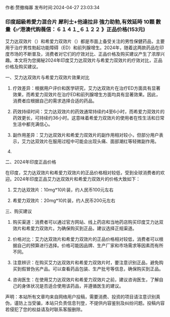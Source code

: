 <p>作者:赘撤梅寡 发布时间:2024-04-27 23:03:34</p>
<h3>印度超級希愛力混合片 犀利士+他達拉非 強力助勃,有效延時 10顆 數量《✅港澳代购薇信：６１４１_６１２２ 》正品价格(153元)</h3>
									<p></p><p>艾力达双效片（）和希爱力双效片（）都是市面上备受关注的男性保健药品，主要用于治疗男性勃起功能障碍（ED）和前列腺增生。2024年，随着这两款药品在印度市场的不断普及，消费者对它们的疗效对比、正品价格及购买建议产生了浓厚兴趣。本文将为您揭秘2024年印度艾力达双效片与希爱力双效片的疗效对比，正品价格及购买建议。</p><p></p><p>一、艾力达双效片与希爱力双效片效果对比</p><ol style="-: 16px; : 0px 0px 0px 2 : ; list-style-image: ; line-: 27px;" class=" list--2"><li><p>疗效差异：根据用户评价和医学研究，艾力达双效片在治疗ED方面具有显著效果，而希爱力双效片在治疗ED和前列腺增生方面均具有显著效果。因此，消费者应根据自己的需求选择合适的药品。</p></li><li><p>药效持续时间：艾力达双效片的药效通常持续约4至6小时，而希爱力双效片的药效更长，可持续约36小时。这意味着希爱力双效片的使用者在性生活和日常生活中都充满信心。</p></li><li><p>副作用差异：艾力达双效片和希爱力双效片的副作用相对较小，但部分用户表示，艾力达双效片在服用过程中可能会出现头痛、面部潮红等轻微副作用。</p></li><li><p></p></li></ol><p>二、2024年印度正品价格</p><p>在印度，艾力达双效片和希爱力双效片的正品价格相对较低，受到全球消费者的欢迎。2024年印度正品艾力达双效片和希爱力双效片的价格大致如下：</p><ol style="-: 16px; : 0px 0px 0px 2 : ; list-style-image: ; line-: 27px;" class=" list--2"><li><p>艾力达双效片：10mg*10片装，约人民币100元左右</p></li><li><p>希爱力双效片：20mg*10片装，约人民币200元左右</p></li></ol><p>三、购买建议</p><ol style="-: 16px; : 0px 0px 0px 2 : ; list-style-image: ; line-: 27px;" class=" list--2"><li><p>购买渠道：消费者可以通过官方网站、线上药店和当地药店购买印度艾力达双效片和希爱力双效片。为确保购买到正品，建议选择正规渠道。</p></li><li><p>价格对比：艾力达双效片和希爱力双效片的正品价格相对较低，消费者可以根据自己的预算进行选择。价格可能因品牌、生产厂家和市场需求等因素而有所不同。</p></li><li><p>注意辨识：在购买艾力达双效片和希爱力双效片时，要注意识别正品，避免购买到假冒伪劣产品。可以查看药品包装、生产批号等信息，确保购买到正品。</p></li><li><p>咨询医生：在使用艾力达双效片和希爱力双效片之前，建议咨询医生，了解自己的身体状况是否适合使用该药品，并遵循医生的建议。</p></li></ol><p></p><p><em class="el- shim" style=": 0px 0px 0px 8px; : 8px; bord ter; color: rgb(153, 153, 153); line-: 20px; -: 8px;"></em></p><p></p><p></p>				声明：本站所有文章均来自网络用户投稿，需要消费、投资的项目请注意识别真伪，谨防上当受骗，本站只负责信息刊登，不提供内容鉴别及纠纷问题。投稿内容若侵犯了您的权益请及时联系客服删除。				
